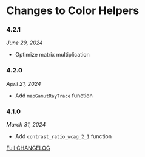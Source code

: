 # Changes to Color Helpers

### 4.2.1

_June 29, 2024_

- Optimize matrix multiplication

### 4.2.0

_April 21, 2024_

- Add `mapGamutRayTrace` function

### 4.1.0

_March 31, 2024_

- Add `contrast_ratio_wcag_2_1` function

[Full CHANGELOG](https://github.com/csstools/postcss-plugins/tree/main/packages/color-helpers/CHANGELOG.md)
